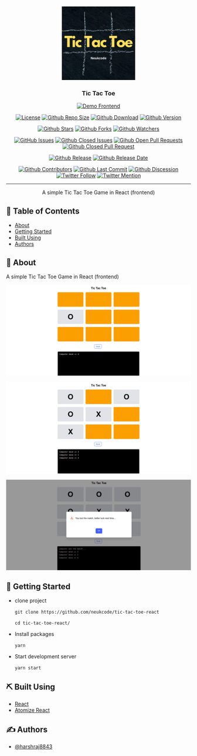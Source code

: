 <p align="center">
 <img width=200px height=200px src="project/logo.png" alt="Tic Tac Toe">
</p>

<h3 align="center">Tic Tac Toe</h3>

<div align="center">

[![Demo Frontend](https://img.shields.io/badge/Demo-LIVE-blue)](https://neukcodedemo.web.app/tic-tac-toe)

[![License](https://img.shields.io/github/license/neukcode/tic-tac-toe-react)](https://github.com/neukcode/tic-tac-toe-react/blob/master/LICENSE.md) [![Github Repo Size](https://img.shields.io/github/repo-size/neukcode/tic-tac-toe-react)](https://github.com/neukcode/tic-tac-toe-react) [![Github Download](https://img.shields.io/github/downloads/neukcode/tic-tac-toe-react/total)](https://github.com/neukcode/tic-tac-toe-react) [![Github Version](https://img.shields.io/github/package-json/v/neukcode/tic-tac-toe-react)](https://github.com/neukcode/tic-tac-toe-react)

[![Github Stars](https://img.shields.io/github/stars/neukcode/tic-tac-toe-react?style=social)](https://github.com/neukcode/tic-tac-toe-react/stargazers) [![Github Forks](https://img.shields.io/github/forks/neukcode/tic-tac-toe-react?style=social)](https://github.com/neukcode/tic-tac-toe-react/network/members) [![Github Watchers](https://img.shields.io/github/watchers/neukcode/tic-tac-toe-react?style=social)](https://github.com/neukcode/tic-tac-toe-react/watchers)

[![GitHub Issues](https://img.shields.io/github/issues/neukcode/tic-tac-toe-react)](https://github.com/neukcode/tic-tac-toe-react/issues) [![Github Closed Issues](https://img.shields.io/github/issues-closed/neukcode/tic-tac-toe-react)](https://github.com/neukcode/tic-tac-toe-react/issues?q=is%3Aissue+is%3Aclosed) [![Gihub Open Pull Requests](https://img.shields.io/github/issues-pr/neukcode/tic-tac-toe-react)](https://github.com/neukcode/tic-tac-toe-react/pulls) [![Github Closed Pull Request](https://img.shields.io/github/issues-pr-closed/neukcode/tic-tac-toe-react)](https://github.com/neukcode/tic-tac-toe-react/pulls?q=is%3Apr+is%3Aclosed)

[![Github Release](https://img.shields.io/github/v/release/neukcode/tic-tac-toe-react)](https://github.com/neukcode/tic-tac-toe-react) [![Github Release Date](https://img.shields.io/github/release-date/neukcode/tic-tac-toe-react)](https://github.com/neukcode/tic-tac-toe-react)

[![Github Contributors](https://img.shields.io/github/contributors/neukcode/tic-tac-toe-react)](https://github.com/neukcode/tic-tac-toe-react/graphs/contributors) [![Github Last Commit](https://img.shields.io/github/last-commit/neukcode/tic-tac-toe-react)](https://github.com/neukcode/tic-tac-toe-react/graphs/commit-activity) [![Github Discession](https://img.shields.io/github/discussions/neukcode/tic-tac-toe-react)](https://github.com/neukcode/tic-tac-toe-react/discussions) [![Twitter Follow](https://img.shields.io/twitter/follow/neukcode?style=social&label=Follow)](https://twitter.com/neukcode?ref_src=twsrc%5Etfw) [![Twitter Mention](https://img.shields.io/twitter/url?label=%40Mention&style=social&url=https://twitter.com/neukcode)](https://twitter.com/intent/tweet?screen_name=neukcode&ref_src=twsrc%5Etfw)




</div>

---

<p align="center"> A simple Tic Tac Toe Game in React (frontend)
    <br> 
</p>

## 📝 Table of Contents

- [About](#about)
- [Getting Started](#getting_started)
- [Built Using](#built_using)
- [Authors](#authors)

## 🧐 About <a name = "about"></a>

A simple Tic Tac Toe Game in React (frontend)

<p align="center">
 <img src="project/1.png" alt="Tic Tac Toe">
</p>

<p align="center">
 <img src="project/2.png" alt="Tic Tac Toe">
</p>

<p align="center">
 <img src="project/3.png" alt="Tic Tac Toe">
</p>

## 🏁 Getting Started <a name = "getting_started"></a>

- clone project
  ```
  git clone https://github.com/neukcode/tic-tac-toe-react
  ```
  ```
  cd tic-tac-toe-react/
  ```
- Install packages
  ```
  yarn
  ```
- Start development server
  ```
  yarn start
  ```

## ⛏️ Built Using <a name = "built_using"></a>

- [React](https://reactjs.org/)
- [Atomize React](https://atomizecode.com/)

## ✍️ Authors <a name = "authors"></a>

- [@harshraj8843](https://github.com/harshraj8843)

